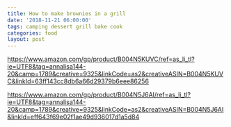 ```yaml
---
title: How to make brownies in a grill
date: '2018-11-21 06:00:00'
tags: camping dessert grill bake cook
categories: food
layout: post
---
```


https://www.amazon.com/gp/product/B004N5KUVC/ref=as_li_tl?ie=UTF8&tag=annalisa144-20&camp=1789&creative=9325&linkCode=as2&creativeASIN=B004N5KUVC&linkId=63ff143cc8db6a66d29379b6eee86256

https://www.amazon.com/gp/product/B004N5J6AI/ref=as_li_tl?ie=UTF8&tag=annalisa144-20&camp=1789&creative=9325&linkCode=as2&creativeASIN=B004N5J6AI&linkId=eff643f69e02f1ae49d936017d1a5d84